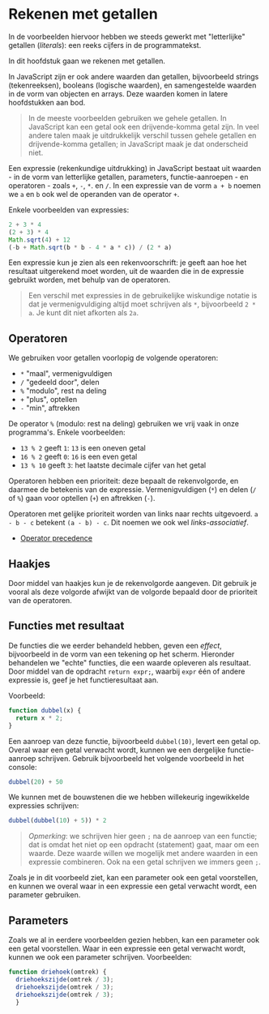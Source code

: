 # Rekenen met getallen

In de voorbeelden hiervoor hebben we steeds gewerkt met "letterlijke" getallen (*literals*): een reeks cijfers in de programmatekst.

In dit hoofdstuk gaan we rekenen met getallen.

In JavaScript zijn er ook andere waarden dan getallen, bijvoorbeeld strings (tekenreeksen), booleans (logische waarden), en samengestelde waarden in de vorm van objecten en arrays. Deze waarden komen in latere hoofdstukken aan bod.

> In de meeste voorbeelden gebruiken we gehele getallen. In JavaScript kan een getal ook een drijvende-komma getal zijn. In veel andere talen maak je uitdrukkelijk verschil tussen gehele getallen en drijvende-komma getallen; in JavaScript maak je dat onderscheid niet.

Een expressie (rekenkundige uitdrukking) in JavaScript bestaat uit waarden - in de vorm van letterlijke getallen, parameters, functie-aanroepen - en operatoren - zoals `+`, `-`, `*`. en `/`. In een expressie van de vorm `a + b` noemen we `a` en `b` ook wel de operanden van de operator `+`.

Enkele voorbeelden van expressies:

```js
2 + 3 * 4
(2 + 3) * 4
Math.sqrt(4) + 12
(-b + Math.sqrt(b * b - 4 * a * c)) / (2 * a)
```

Een expressie kun je zien als een rekenvoorschrift: je geeft aan hoe het resultaat uitgerekend moet worden, uit de waarden die in de expressie gebruikt worden, met behulp van de operatoren.

> Een verschil met expressies in de gebruikelijke wiskundige notatie is dat je vermenigvuldiging altijd moet schrijven als `*`, bijvoorbeeld `2 * a`. Je kunt dit niet afkorten als `2a`.

## Operatoren

We gebruiken voor getallen voorlopig de volgende operatoren:

* `*` "maal", vermenigvuldigen
* `/` "gedeeld door", delen
* `%` "modulo", rest na deling
* `+` "plus", optellen
* `-` "min", aftrekken

De operator `%` (modulo: rest na deling) gebruiken we vrij vaak in onze programma's. Enkele voorbeelden:

* `13 % 2` geeft `1`: `13` is een oneven getal
* `16 % 2` geeft `0`: `16` is een even getal
* `13 % 10` geeft `3`: het laatste decimale cijfer van het getal

Operatoren hebben een prioriteit: deze bepaalt de rekenvolgorde, en daarmee de betekenis van de expressie. Vermenigvuldigen (`*`) en delen (`/` of `%`) gaan voor optellen (`+`) en aftrekken (`-`).

Operatoren met gelijke prioriteit worden van links naar rechts uitgevoerd. `a - b - c` betekent `(a - b) - c`. Dit noemen we ook wel *links-associatief*.

* [Operator precedence](https://developer.mozilla.org/en-US/docs/Web/JavaScript/Reference/Operators/Operator_Precedence)

## Haakjes

Door middel van haakjes kun je de rekenvolgorde aangeven. Dit gebruik je vooral als deze volgorde afwijkt van de volgorde bepaald door de prioriteit van de operatoren.

## Functies met resultaat

De functies die we eerder behandeld hebben, geven een *effect*, bijvoorbeeld in de vorm van een tekening op het scherm. Hieronder behandelen we "echte" functies, die een waarde opleveren als resultaat. Door middel van de opdracht `return expr;`, waarbij `expr` één of andere expressie is, geef je het functieresultaat aan.

Voorbeeld:

```js
function dubbel(x) {
  return x * 2;
}
```

Een aanroep van deze functie, bijvoorbeeld `dubbel(10)`, levert een getal op. Overal waar een getal verwacht wordt, kunnen we een dergelijke functie-aanroep schrijven. Gebruik bijvoorbeeld het volgende voorbeeld in het console:

```js
dubbel(20) + 50
```

We kunnen met de bouwstenen die we hebben willekeurig ingewikkelde expressies schrijven:

```js
dubbel(dubbel(10) + 5)) * 2
```

> *Opmerking*: we schrijven hier geen `;` na de aanroep van een functie; dat is omdat het niet op een opdracht (statement) gaat, maar om een waarde. Deze waarde willen we mogelijk met andere waarden in een expressie combineren. Ook na een getal schrijven we immers geen `;`.


Zoals je in dit voorbeeld ziet, kan een parameter ook een getal voorstellen, en kunnen we overal waar in een expressie een getal verwacht wordt, een parameter gebruiken.

## Parameters

Zoals we al in eerdere voorbeelden gezien hebben, kan een parameter ook een getal voorstellen. Waar in een expressie een getal verwacht wordt, kunnen we ook een parameter schrijven. Voorbeelden:

```js
function driehoek(omtrek) {
  driehoekszijde(omtrek / 3);
  driehoekszijde(omtrek / 3);
  driehoekszijde(omtrek / 3);
  }
```

